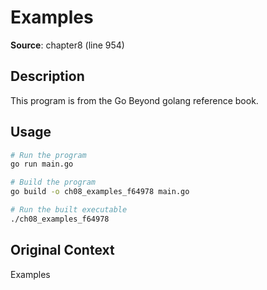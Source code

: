 # Examples

**Source**: chapter8 (line 954)

## Description

This program is from the Go Beyond golang reference book.

## Usage

```bash
# Run the program
go run main.go

# Build the program
go build -o ch08_examples_f64978 main.go

# Run the built executable
./ch08_examples_f64978
```

## Original Context

Examples
